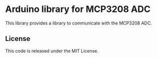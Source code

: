 # Arduino library for MCP3208 ADC

This library provides a library to communicate with the MCP3208 ADC.

## License

This code is released under the MIT License.

